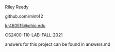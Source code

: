 Riley Reedy

github.com/mint42

kr480515@ohio.edu

CS2400-110-LAB-FALL-2021

answers for this project can be found in answers.md

